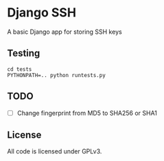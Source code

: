 # Django SSH

A basic Django app for storing SSH keys

## Testing

    cd tests
    PYTHONPATH=.. python runtests.py

## TODO

- [ ] Change fingerprint from MD5 to SHA256 or SHA1

## License

All code is licensed under GPLv3.
